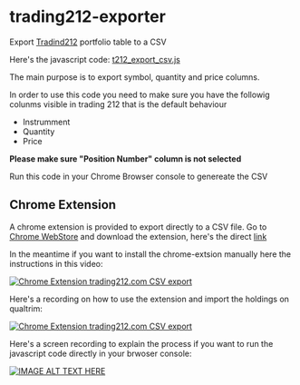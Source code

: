 # trading212-exporter

Export [Tradind212](https://live.trading212.com) portfolio table to a CSV

Here's the javascript code: [t212_export_csv.js](/chrome-extension/t212_export_csv.js)

The main purpose is to export symbol, quantity and price columns.

In order to use this code you need to make sure you have the followig colunms visible in trading 212 that is the default behaviour

  - Instrumment
  - Quantity
  - Price

**Please make sure "Position Number" column is not selected**

Run this code in your Chrome Browser console to genereate the CSV

## Chrome Extension

A chrome extension is provided to export directly to a CSV file.
Go to [Chrome WebStore](https://chrome.google.com/webstore/category/extensions) and download the extension, here's the direct [link](https://chrome.google.com/webstore/detail/trading212-csv-exporter/pbmnfpbckdhhbcooafacfomhmiemcphf)

In the meantime if you want to install the chrome-extsion manually here the instructions in this video:

[![Chrome Extension trading212.com CSV export](http://img.youtube.com/vi/MuGZT7_3Ivo/0.jpg)](https://youtu.be/MuGZT7_3Ivo)

Here's a recording on how to use the extension and import the holdings on qualtrim:

[![Chrome Extension trading212.com CSV export](http://img.youtube.com/vi/xD5l1U33K88/0.jpg)](https://youtu.be/xD5l1U33K88)


Here's a screen recording to explain the process if you want to run the javascript code directly in your brwoser console:

[![IMAGE ALT TEXT HERE](http://img.youtube.com/vi/j9LETgbpKo0/0.jpg)](http://www.youtube.com/watch?v=j9LETgbpKo0)


